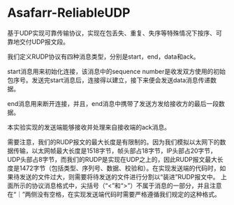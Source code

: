 # Asafarr-ReliableUDP
基于UDP实现可靠传输协议，实现在包丢失、重复、失序等特殊情况下按序、可靠地交付UDP报文段。


我们定义RUDP协议有四种消息类型，分别是start，end，data和ack。
  
start消息用来初始化连接，该消息中的sequence number是收发双方使用的初始包序号。发送完start消息后，连接得以建立，接下来便会发送data消息传递数据。
  
end消息用来断开连接，并且，end消息中携带了发送方发给接收方的最后一段数据。
  
本实验实现的发送端能够接收并处理来自接收端的ack消息。
  
需要注意，我们的RUDP报文的最大长度是有限制的。因为我们模拟以太网下的数据传输，以太网帧最大长度是1518字节，帧头部占18字节，IP头部占20字节，UDP头部占8字节，而我们的RUDP是实现在UDP之上的，因此RUDP报文最大长度是1472字节（包括类型、序列号、数据、校验和）。在实现发送端的代码时，如果待发送的文件过大，则需要将待发送的文件进行分割以“装进”RUDP报文中。
上面所示的协议消息格式中，尖括号（“<”和“>”）不属于消息的一部分，并且注意在“｜”两侧没有空格，在实现发送端代码时需要严格遵循我们规定的这种格式。
